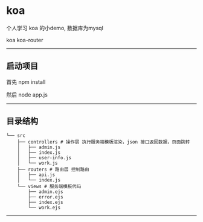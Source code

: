 # koa

个人学习 koa 的小demo, 数据库为mysql

koa
koa-router


---

## 启动项目

 首先   npm install

 然后   node app.js

---

## 目录结构

    └── src
        ├── controllers # 操作层 执行服务端模板渲染，json 接口返回数据，页面跳转
        │   ├── admin.js
        │   ├── index.js
        │   ├── user-info.js
        │   └── work.js
        ├── routers # 路由层 控制路由
        │   ├── api.js
        │   └── index.js
        └── views # 服务端模板代码
            ├── admin.ejs
            ├── error.ejs
            ├── index.ejs
            └── work.ejs
---
